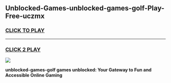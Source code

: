 
## Unblocked-Games-unblocked-games-golf-Play-Free-uczmx
<h3>
<a href="https://premium76.site?title=unblocked-games-golf&ref=23A">CLICK TO PLAY</a></h3>
<hr>

<h3>
<a href="https://premium76.site?title=unblocked-games-golf&ref=23A">CLICK 2 PLAY</a>
  
</h3>

<a href="https://premium76.site?title=unblocked-games-golf&ref=23A"><img src="https://clearcache.store/games.png"></a>


**unblocked-games-golf games unblocked: Your Gateway to Fun and Accessible Online Gaming**
